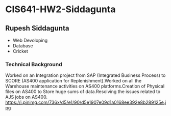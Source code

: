 # CIS641-HW2-Siddagunta
## Rupesh Siddagunta
* Web Devoloping
* Database 
* Cricket
### Technical Background
Worked on an Integration project from SAP (Integrated Business Process) to SCORE (AS400 application for Replenishment).Worked on all the Warehouse maintenance activities on AS400 platforms.Creation of Physical files on AS400 to Store huge sums of data.Resolving the issues related to AJS jobs on AS400.
https://i.pinimg.com/736x/d5/e1/90/d5e1907e09d1a0168ee392e8b289125e.jpg
